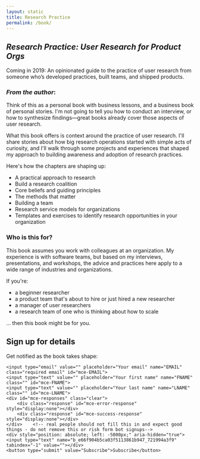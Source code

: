 ```yaml
---
layout: static
title: Research Practice
permalink: /book/
---
```

## _Research Practice: User Research for Product Orgs_

Coming in 2019: An opinionated guide to the practice of user research from someone who’s developed practices, built teams, and shipped products.

### _From the author_:
Think of this as a personal book with business lessons, and a business book of personal stories. I'm not going to tell you how to conduct an interview, or how to synthesize findings—great books already cover those aspects of user research.

What this book offers is context around the practice of user research. I'll share stories about how big research operations started with simple acts of curiosity, and I'll walk through some projects and experiences that shaped my approach to building awareness and adoption of research practices.

Here's how the chapters are shaping up:
* A practical approach to research
* Build a research coalition
* Core beliefs and guiding principles
* The methods that matter
* Building a team
* Research service models for organizations
* Templates and exercises to identify research opportunities in your organization

### Who is this for?
This book assumes you work with colleagues at an organization. My experience is with software teams, but based on my interviews, presentations, and workshops, the advice and practices here apply to a wide range of industries and organizations.

If you're:
* a beginner researcher
* a product team that's about to hire or just hired a new researcher
* a manager of user researchers
* a research team of one who is thinking about how to scale

… then this book might be for you.



## Sign up for details
Get notified as the book takes shape:

<!-- Begin MailChimp Signup Form -->
<div id="mc_embed_signup">
<form action="https://gregg.us13.list-manage.com/subscribe/post?u=e66f904b5ca03f5113861b947&amp;id=721994a3f9" method="post" id="mc-embedded-subscribe-form" name="mc-embedded-subscribe-form" class="validate" target="_blank" novalidate>


	<input type="email" value="" placeholder="Your email" name="EMAIL" class="required email" id="mce-EMAIL">
	<input type="text" value="" placeholder="Your first name" name="FNAME" class="" id="mce-FNAME">
	<input type="text" value="" placeholder="Your last name" name="LNAME" class="" id="mce-LNAME">
	<div id="mce-responses" class="clear">
		<div class="response" id="mce-error-response" style="display:none"></div>
		<div class="response" id="mce-success-response" style="display:none"></div>
	</div>    <!-- real people should not fill this in and expect good things - do not remove this or risk form bot signups-->
    <div style="position: absolute; left: -5000px;" aria-hidden="true"><input type="text" name="b_e66f904b5ca03f5113861b947_721994a3f9" tabindex="-1" value=""></div>
    <button type="submit" value="Subscribe">Subscribe</button>
</form>
</div>

<!--End mc_embed_signup-->
